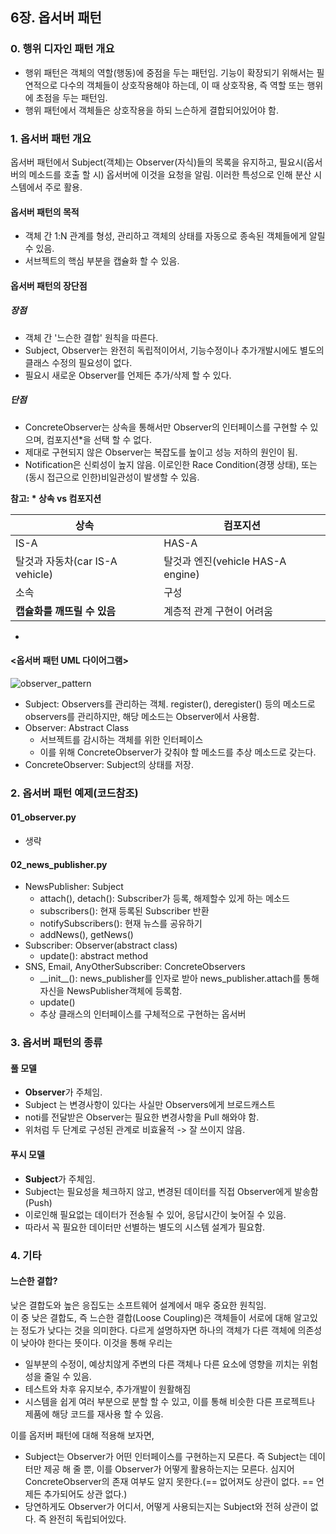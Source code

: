 ## 6장. 옵서버 패턴

### 0. 행위 디자인 패턴 개요

- 행위 패턴은 객체의 역할(행동)에 중점을 두는 패턴임. 기능이 확장되기 위해서는 필연적으로 다수의 객체들이 상호작용해야 하는데, 이 때 상호작용, 즉 역할 또는 행위에 초점을 두는 패턴임.
- 행위 패턴에서 객체들은 상호작용을 하되 느슨하게 결합되어있어야 함.

### 1. 옵서버 패턴 개요

옵서버 패턴에서 Subject(객체)는 Observer(자식)들의 목록을 유지하고, 필요시(옵서버의 메소드를 호출 할 시) 옵서버에 이것을 요청을 알림. 이러한 특성으로 인해 분산 시스템에서 주로 활용.

#### 옵서버 패턴의 목적

- 객체 간 1:N 관계를 형성, 관리하고 객체의 상태를 자동으로 종속된 객체들에게 알릴 수 있음.
- 서브젝트의 핵심 부분을 캡슐화 할 수 있음.

#### 옵서버 패턴의 장단점

##### 장점

- 객체 간 '느슨한 결합' 원칙을 따른다.
- Subject, Observer는 완전히 독립적이어서, 기능수정이나 추가개발시에도 별도의 클래스 수정의 필요성이 없다.
- 필요시 새로운 Observer를 언제든 추가/삭제 할 수 있다.

##### 단점

- ConcreteObserver는 상속을 통해서만 Observer의 인터페이스를 구현할 수 있으며, 컴포지션\*을 선택 할 수 없다.
- 제대로 구현되지 않은 Observer는 복잡도를 높이고 성능 저하의 원인이 됨.
- Notification은 신뢰성이 높지 않음. 이로인한 Race Condition(경쟁 상태), 또는 (동시 접근으로 인한)비일관성이 발생할 수 있음.

**참고: \* 상속 vs 컴포지션**

| 상속                            | 컴포지션                          |
| ------------------------------- | --------------------------------- |
| IS-A                            | HAS-A                             |
| 탈것과 자동차(car IS-A vehicle) | 탈것과 엔진(vehicle HAS-A engine) |
| 소속                            | 구성                              |
| **캡슐화를 깨뜨릴 수 있음**     | 계층적 관계 구현이 어려움         |

-

#### <옵서버 패턴 UML 다이어그램>

![observer_pattern](https://user-images.githubusercontent.com/81678439/158602070-a75c179d-e1ea-40cd-ba75-a70df8214edc.png)

- Subject: Observers를 관리하는 객체. register(), deregister() 등의 메소드로 observers를 관리하지만, 해당 메소드는 Observer에서 사용함.
- Observer: Abstract Class
  - 서브젝트를 감시하는 객체를 위한 인터페이스
  - 이를 위해 ConcreteObserver가 갖춰야 할 메소드를 추상 메소드로 갖는다.
- ConcreteObserver: Subject의 상태를 저장.

### 2. 옵서버 패턴 예제(코드참조)

#### 01_observer.py

- 생략

#### 02_news_publisher.py

- NewsPublisher: Subject
  - attach(), detach(): Subscriber가 등록, 해제할수 있게 하는 메소드
  - subscribers(): 현재 등록된 Subscriber 반환
  - notifySubscribers(): 현재 뉴스를 공유하기
  - addNews(), getNews()
- Subscriber: Observer(abstract class)
  - update(): abstract method
- SNS, Email, AnyOtherSubscriber: ConcreteObservers
  - \_\_init\_\_(): news_publisher를 인자로 받아 news_publisher.attach를 통해 자신을 NewsPublisher객체에 등록함.
  - update()
  - 추상 클래스의 인터페이스를 구체적으로 구현하는 옵서버

### 3. 옵서버 패턴의 종류

#### 풀 모델

- **Observer**가 주체임.
- Subject 는 변경사항이 있다는 사실만 Observers에게 브로드캐스트
- noti를 전달받은 Observer는 필요한 변경사항을 Pull 해와야 함.
- 위처럼 두 단계로 구성된 관계로 비효율적 -> 잘 쓰이지 않음.

#### 푸시 모델

- **Subject**가 주체임.
- Subject는 필요성을 체크하지 않고, 변경된 데이터를 직접 Observer에게 발송함(Push)
- 이로인해 필요없는 데이터가 전송될 수 있어, 응답시간이 늦어질 수 있음.
- 따라서 꼭 필요한 데이터만 선별하는 별도의 시스템 설계가 필요함.

### 4. 기타

#### 느슨한 결합?

낮은 결합도와 높은 응집도는 소프트웨어 설계에서 매우 중요한 원칙임.  
이 중 낮은 결합도, 즉 느슨한 결합(Loose Coupling)은 객체들이 서로에 대해 알고있는 정도가 낮다는 것을 의미한다. 다르게 설명하자면 하나의 객체가 다른 객체에 의존성이 낮아야 한다는 뜻이다.
이것을 통해 우리는

- 일부분의 수정이, 예상치않게 주변의 다른 객체나 다른 요소에 영향을 끼치는 위험성을 줄일 수 있음.
- 테스트와 차후 유지보수, 추가개발이 원활해짐
- 시스템을 쉽게 여러 부분으로 분할 할 수 있고, 이를 통해 비슷한 다른 프로젝트나 제품에 해당 코드를 재사용 할 수 있음.

이를 옵저버 패턴에 대해 적용해 보자면,

- Subject는 Observer가 어떤 인터페이스를 구현하는지 모른다. 즉 Subject는 데이터만 제공 해 줄 뿐, 이를 Observer가 어떻게 활용하는지는 모른다. 심지어 ConcreteObserver의 존재 여부도 알지 못한다.(== 없어져도 상관이 없다. == 언제든 추가되어도 상관 없다.)
- 당연하게도 Observer가 어디서, 어떻게 사용되는지는 Subject와 전혀 상관이 없다. 즉 완전히 독립되어있다.
